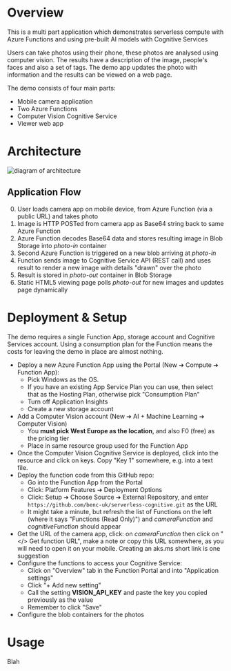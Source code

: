 # Overview
This is a multi part application which demonstrates serverless compute with Azure Functions and using pre-built AI models with Cognitive Services 

Users can take photos using their phone, these photos are analysed using computer vision. The results have a description of the image, people's faces and also a set of tags. The demo app updates the photo with information and the results can be viewed on a web page.

The demo consists of four main parts:
- Mobile camera application 
- Two Azure Functions 
- Computer Vision Cognitive Service
- Viewer web app

# Architecture
![diagram of architecture](https://user-images.githubusercontent.com/14982936/41406894-aa6c57cc-6fc5-11e8-86fc-502aa94c1503.png)

## Application Flow 

0. User loads camera app on mobile device, from Azure Function (via a public URL) and takes photo
1. Image is HTTP POSTed from camera app as Base64 string back to same Azure Function
2. Azure Function decodes Base64 data and stores resulting image in Blob Storage into *photo-in* container
3. Second Azure Function is triggered on a new blob arriving at *photo-in* 
4. Function sends image to Cognitive Service API (REST call) and uses result to render a new image with details "drawn" over the photo
5. Result is stored in *photo-out* container in Blob Storage
6. Static HTML5 viewing page polls *photo-out* for new images and updates page dynamically


# Deployment & Setup
The demo requires a single Function App, storage account and Cognitive Services account. Using a consumption plan for the Function means the costs for leaving the demo in place are almost nothing.

- Deploy a new Azure Function App using the Portal (New ➔ Compute ➔ Function App):
  - Pick Windows as the OS.
  - If you have an existing App Service Plan you can use, then select that as the Hosting Plan, otherwise pick "Consumption Plan"
  - Turn off Application Insights
  - Create a new storage account
- Add a Computer Vision account (New ➔ AI + Machine Learning ➔ Computer Vision)
  - You **must pick West Europe as the location**, and also F0 (free) as the pricing tier
  - Place in same resource group used for the Function App
- Once the Computer Vision Cognitive Service is deployed, click into the resource and click on keys. Copy "Key 1" somewhere, e.g. into a text file.
- Deploy the function code from this GitHub repo:
  - Go into the Function App from the Portal
  - Click: Platform Features ➔ Deployment Options
  - Click: Setup ➔ Choose Source ➔ External Repository, and enter `https://github.com/benc-uk/serverless-cognitive.git` as the URL
  - It might take a minute, but refresh the list of Functions on the left (where it says "Functions (Read Only)") and *cameraFunction* and *cognitiveFunction* should appear
- Get the URL of the camera app, click: on *cameraFunction* then click on "</> Get function URL", make a note or copy this URL somewhere, as you will need to open it on your mobile. Creating an aks.ms short link is one suggestion
- Configure the functions to access your Cognitive Service:
  - Click on "Overview" tab in the Function Portal and into "Application settings"
  - Click "+ Add new setting"
  - Call the setting **VISION_API_KEY** and paste the key you copied previously as the value
  - Remember to click "Save"
- Configure the blob containers for the photos 


# Usage
Blah